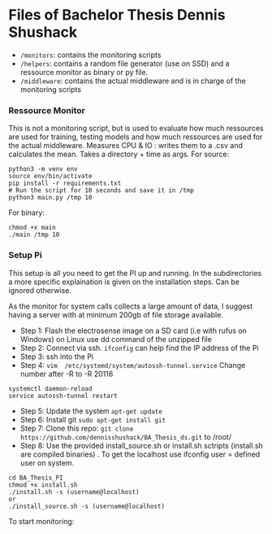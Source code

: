 # Files of Bachelor Thesis Dennis Shushack
* `/monitors`: contains the monitoring scripts
* `/helpers`: contains a random file generator (use on SSD) and a ressource monitor as binary or py file.
* `/middleware`: contains the actual middleware and is in charge of the monitoring scripts


### Ressource Monitor
This is not a monitoring script, but is used to evaluate how much ressources are used for training, testing models and how much ressources are used for the actual middleware.
Measures CPU & IO : writes them to a .csv and calculates the mean. Takes a directory + time as args.
For source:
```
python3 -m venv env
source env/bin/activate
pip install -r requirements.txt
# Run the script for 10 seconds and save it in /tmp
python3 main.py /tmp 10
```

For binary:
```
chmod +x main
./main /tmp 10
```


### Setup Pi

This setup is all you need to get the PI up and running. In the subdirectories a more specific explaination is given on the installation steps. Can be ignored otherwise.

As the monitor for system calls collects a large amount of data, I suggest having a server with at minimum 200gb of file storage available.

* Step 1: Flash the electrosense image on a SD card (i.e with rufus on Windows) on Linux use dd command of the unzipped file
* Step 2: Connect via ssh. `ifconfig` can help find the IP address of the Pi
* Step 3: ssh into the Pi
* Step 4: `vim  /etc/systemd/system/autossh-tunnel.service` Change number after -R to -R 20116
```
systemctl daemon-reload
service autossh-tunnel restart 
```
* Step 5: Update the system `apt-get update`
* Step 6: Install git `sudo apt-get install git`
* Step 7: Clone this repo: `git clone https://github.com/dennisshushack/BA_Thesis_ds.git` to /root/
* Step 8: Use the provided install_source.sh or install.sh sctripts (install.sh are compiled binaries) . To get the localhost use ifconfig user = defined user on system.
```
cd BA_Thesis_PI
chmod +x install.sh
./install.sh -s (username@localhost)
or 
./install_source.sh -s (username@localhost)
```

To start monitoring:

